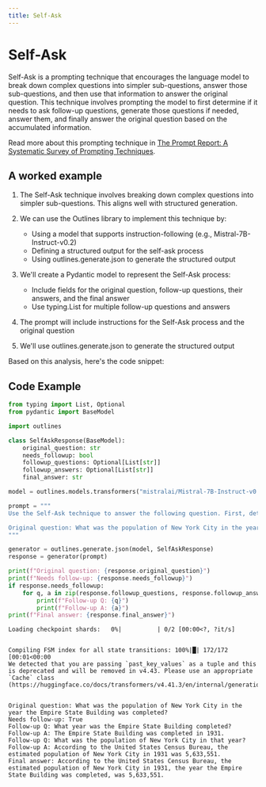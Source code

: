 ```yaml
---
title: Self-Ask
---
```


# Self-Ask


Self-Ask is a prompting technique that encourages the language model to break down complex questions into simpler sub-questions, answer those sub-questions, and then use that information to answer the original question. This technique involves prompting the model to first determine if it needs to ask follow-up questions, generate those questions if needed, answer them, and finally answer the original question based on the accumulated information.
    
Read more about this prompting technique in [The Prompt Report: A Systematic Survey of Prompting Techniques](https://arxiv.org/abs/2406.06608).

## A worked example


1. The Self-Ask technique involves breaking down complex questions into simpler sub-questions. This aligns well with structured generation.

2. We can use the Outlines library to implement this technique by:
   - Using a model that supports instruction-following (e.g., Mistral-7B-Instruct-v0.2)
   - Defining a structured output for the self-ask process
   - Using outlines.generate.json to generate the structured output

3. We'll create a Pydantic model to represent the Self-Ask process:
   - Include fields for the original question, follow-up questions, their answers, and the final answer
   - Use typing.List for multiple follow-up questions and answers

4. The prompt will include instructions for the Self-Ask process and the original question

5. We'll use outlines.generate.json to generate the structured output

Based on this analysis, here's the code snippet:

## Code Example

```python
from typing import List, Optional
from pydantic import BaseModel

import outlines

class SelfAskResponse(BaseModel):
    original_question: str
    needs_followup: bool
    followup_questions: Optional[List[str]]
    followup_answers: Optional[List[str]]
    final_answer: str

model = outlines.models.transformers("mistralai/Mistral-7B-Instruct-v0.1", device="cuda")

prompt = """
Use the Self-Ask technique to answer the following question. First, determine if you need any additional information. If so, ask yourself follow-up questions and answer them. Then, use all the information to answer the original question.

Original question: What was the population of New York City in the year the Empire State Building was completed?
"""

generator = outlines.generate.json(model, SelfAskResponse)
response = generator(prompt)

print(f"Original question: {response.original_question}")
print(f"Needs follow-up: {response.needs_followup}")
if response.needs_followup:
    for q, a in zip(response.followup_questions, response.followup_answers):
        print(f"Follow-up Q: {q}")
        print(f"Follow-up A: {a}")
print(f"Final answer: {response.final_answer}")
```


    Loading checkpoint shards:   0%|          | 0/2 [00:00<?, ?it/s]


    Compiling FSM index for all state transitions: 100%|█| 172/172 [00:01<00:00
    We detected that you are passing `past_key_values` as a tuple and this is deprecated and will be removed in v4.43. Please use an appropriate `Cache` class (https://huggingface.co/docs/transformers/v4.41.3/en/internal/generation_utils#transformers.Cache)


    Original question: What was the population of New York City in the year the Empire State Building was completed?
    Needs follow-up: True
    Follow-up Q: What year was the Empire State Building completed?
    Follow-up A: The Empire State Building was completed in 1931.
    Follow-up Q: What was the population of New York City in that year?
    Follow-up A: According to the United States Census Bureau, the estimated population of New York City in 1931 was 5,633,551.
    Final answer: According to the United States Census Bureau, the estimated population of New York City in 1931, the year the Empire State Building was completed, was 5,633,551.

